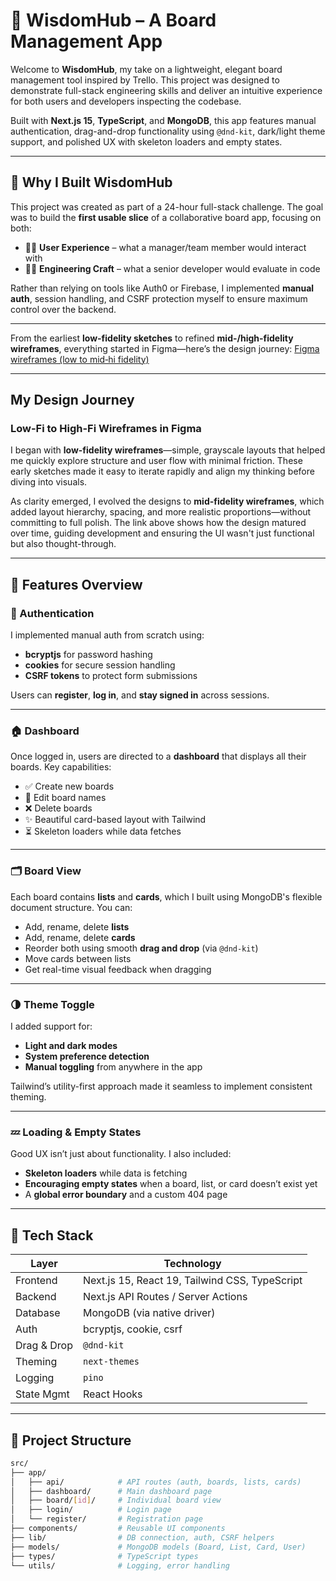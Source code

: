 # 🧠 WisdomHub – A Board Management App

Welcome to **WisdomHub**, my take on a lightweight, elegant board management tool inspired by Trello. This project was designed to demonstrate full-stack engineering skills and deliver an intuitive experience for both users and developers inspecting the codebase.

Built with **Next.js 15**, **TypeScript**, and **MongoDB**, this app features manual authentication, drag-and-drop functionality using `@dnd-kit`, dark/light theme support, and polished UX with skeleton loaders and empty states.

---

## 🚀 Why I Built WisdomHub

This project was created as part of a 24-hour full-stack challenge. The goal was to build the **first usable slice** of a collaborative board app, focusing on both:

- 👩‍💼 **User Experience** – what a manager/team member would interact with
- 👨‍💻 **Engineering Craft** – what a senior developer would evaluate in code

Rather than relying on tools like Auth0 or Firebase, I implemented **manual auth**, session handling, and CSRF protection myself to ensure maximum control over the backend.

---

From the earliest **low-fidelity sketches** to refined **mid-/high-fidelity wireframes**, everything started in Figma—here’s the design journey:
[Figma wireframes (low to mid‑hi fidelity)](https://www.figma.com/design/OtTMPA3QKOmArcjhu48Tb6/BoardHub?node-id=0-1&m=dev&t=kFsfVhuG3nOXEpmb-1)

---

##  My Design Journey

###  Low-Fi to High-Fi Wireframes in Figma
I began with **low-fidelity wireframes**—simple, grayscale layouts that helped me quickly explore structure and user flow with minimal friction. These early sketches made it easy to iterate rapidly and align my thinking before diving into visuals.

As clarity emerged, I evolved the designs to **mid-fidelity wireframes**, which added layout hierarchy, spacing, and more realistic proportions—without committing to full polish. The link above shows how the design matured over time, guiding development and ensuring the UI wasn't just functional but also thought-through.

---

## 🔧 Features Overview

### 🔐 Authentication
I implemented manual auth from scratch using:
- **bcryptjs** for password hashing
- **cookies** for secure session handling
- **CSRF tokens** to protect form submissions

Users can **register**, **log in**, and **stay signed in** across sessions.

---

### 🏠 Dashboard
Once logged in, users are directed to a **dashboard** that displays all their boards. Key capabilities:
- ✅ Create new boards
- 📝 Edit board names
- ❌ Delete boards
- ✨ Beautiful card-based layout with Tailwind
- ⏳ Skeleton loaders while data fetches

---

### 🗂 Board View
Each board contains **lists** and **cards**, which I built using MongoDB's flexible document structure. You can:
- Add, rename, delete **lists**
- Add, rename, delete **cards**
- Reorder both using smooth **drag and drop** (via `@dnd-kit`)
- Move cards between lists
- Get real-time visual feedback when dragging

---

### 🌗 Theme Toggle
I added support for:
- **Light and dark modes**
- **System preference detection**
- **Manual toggling** from anywhere in the app

Tailwind’s utility-first approach made it seamless to implement consistent theming.

---

### 💤 Loading & Empty States
Good UX isn’t just about functionality. I also included:
- **Skeleton loaders** while data is fetching
- **Encouraging empty states** when a board, list, or card doesn’t exist yet
- A **global error boundary** and a custom 404 page

---

## 🧱 Tech Stack

| Layer         | Technology           |
|---------------|----------------------|
| Frontend      | Next.js 15, React 19, Tailwind CSS, TypeScript |
| Backend       | Next.js API Routes / Server Actions |
| Database      | MongoDB (via native driver) |
| Auth          | bcryptjs, cookie, csrf |
| Drag & Drop   | `@dnd-kit` |
| Theming       | `next-themes` |
| Logging       | `pino` |
| State Mgmt    | React Hooks |

---

## 📁 Project Structure

```bash
src/
├── app/
│   ├── api/            # API routes (auth, boards, lists, cards)
│   ├── dashboard/      # Main dashboard page
│   ├── board/[id]/     # Individual board view
│   ├── login/          # Login page
│   └── register/       # Registration page
├── components/         # Reusable UI components
├── lib/                # DB connection, auth, CSRF helpers
├── models/             # MongoDB models (Board, List, Card, User)
├── types/              # TypeScript types
└── utils/              # Logging, error handling
